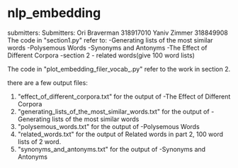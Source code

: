 # nlp_embedding
submitters:
Submitters: Ori Braverman 318917010
			Yaniv Zimmer 318849908
The code in "section1.py" refer to:
-Generating lists of the most similar words
-Polysemous Words
-Synonyms and Antonyms
-The Effect of Different Corpora
-section 2 - related words(give 100 word lists)

The code in "plot_embedding_filer_vocab_.py" refer to the work in section 2.

there are a few output files:
1. "effect_of_different_corpora.txt" for the output of -The Effect of Different Corpora
2. "generating_lists_of_the_most_similar_words.txt" for the output of -Generating lists of the most similar words
3. "polysemous_words.txt" for the output of -Polysemous Words
4. "related_words.txt" for the output of Related words in part 2, 100 word lists of 2 word.
5. "synonyms_and_antonyms.txt" for the output of -Synonyms and Antonyms
